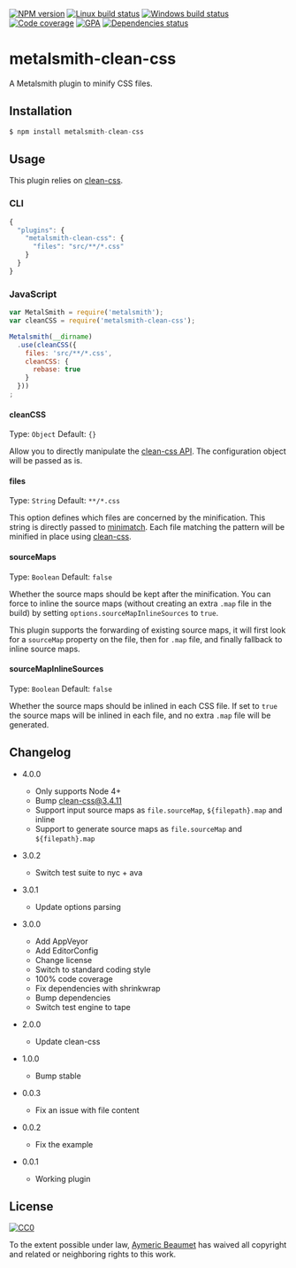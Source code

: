 [![NPM version](https://img.shields.io/npm/v/metalsmith-clean-css.svg?style=flat&label=npm)](https://www.npmjs.com/package/metalsmith-clean-css)
[![Linux build status](https://img.shields.io/travis/aymericbeaumet/metalsmith-clean-css/master.svg?style=flat&label=linux)](https://travis-ci.org/aymericbeaumet/metalsmith-clean-css)
[![Windows build status](https://img.shields.io/appveyor/ci/aymericbeaumet/metalsmith-clean-css/master.svg?style=flat&label=windows)](https://ci.appveyor.com/project/aymericbeaumet/metalsmith-clean-css)
[![Code coverage](https://img.shields.io/codeclimate/coverage/github/aymericbeaumet/metalsmith-clean-css.svg?style=flat&label=coverage)](https://codeclimate.com/github/aymericbeaumet/metalsmith-clean-css)
[![GPA](https://img.shields.io/codeclimate/github/aymericbeaumet/metalsmith-clean-css.svg?style=flat&label=GPA)](https://codeclimate.com/github/aymericbeaumet/metalsmith-clean-css)
[![Dependencies status](https://img.shields.io/david/aymericbeaumet/metalsmith-clean-css.svg?style=flat&label=dependencies)](https://david-dm.org/aymericbeaumet/metalsmith-clean-css)

# metalsmith-clean-css

A Metalsmith plugin to minify CSS files.

## Installation

```javascript
$ npm install metalsmith-clean-css
```

## Usage

This plugin relies on [clean-css](https://github.com/jakubpawlowicz/clean-css).

### CLI

```javascript
{
  "plugins": {
    "metalsmith-clean-css": {
      "files": "src/**/*.css"
    }
  }
}
```

### JavaScript

```javascript
var MetalSmith = require('metalsmith');
var cleanCSS = require('metalsmith-clean-css');

Metalsmith(__dirname)
  .use(cleanCSS({
    files: 'src/**/*.css',
    cleanCSS: {
      rebase: true
    }
  }))
;
```

#### cleanCSS
Type: `Object`
Default: `{}`

Allow you to directly manipulate the [clean-css
API](https://github.com/GoalSmashers/clean-css#how-to-use-clean-css-programmatically).
The configuration object will be passed as is.

#### files
Type: `String`
Default: `**/*.css`

This option defines which files are concerned by the minification. This string
is directly passed to [minimatch](https://github.com/isaacs/minimatch). Each
file matching the pattern will be minified in place using
[clean-css](https://github.com/jakubpawlowicz/clean-css).

#### sourceMaps
Type: `Boolean`
Default: `false`

Whether the source maps should be kept after the minification. You can force to
inline the source maps (without creating an extra `.map` file in the build) by
setting `options.sourceMapInlineSources` to `true`.

This plugin supports the forwarding of existing source maps, it will first look
for a `sourceMap` property on the file, then for `.map` file, and finally
fallback to inline source maps.

#### sourceMapInlineSources
Type: `Boolean`
Default: `false`

Whether the source maps should be inlined in each CSS file. If set to `true` the
source maps will be inlined in each file, and no extra `.map` file will be
generated.

## Changelog

* 4.0.0
  * Only supports Node 4+
  * Bump clean-css@3.4.11
  * Support input source maps as `file.sourceMap`, `${filepath}.map` and inline
  * Support to generate source maps as `file.sourceMap` and `${filepath}.map`

* 3.0.2
  * Switch test suite to nyc + ava

* 3.0.1
  * Update options parsing

* 3.0.0
  * Add AppVeyor
  * Add EditorConfig
  * Change license
  * Switch to standard coding style
  * 100% code coverage
  * Fix dependencies with shrinkwrap
  * Bump dependencies
  * Switch test engine to tape

* 2.0.0
  * Update clean-css

* 1.0.0
  * Bump stable

* 0.0.3
  * Fix an issue with file content

* 0.0.2
  * Fix the example

* 0.0.1
  * Working plugin

## License

[![CC0](http://i.creativecommons.org/p/zero/1.0/88x31.png)](http://creativecommons.org/publicdomain/zero/1.0/)

To the extent possible under law, [Aymeric Beaumet](https://aymericbeaumet.com)
has waived all copyright and related or neighboring rights to this work.
